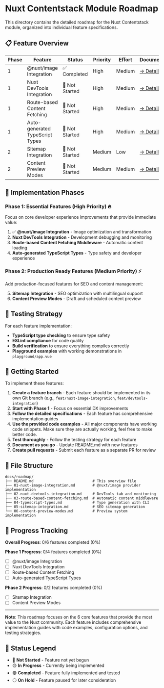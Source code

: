 # Nuxt Contentstack Module Roadmap

This directory contains the detailed roadmap for the Nuxt Contentstack module, organized into individual feature specifications.

## 📋 Feature Overview

| Phase | Feature                         | Status         | Priority | Effort | Documentation                                     |
| ----- | ------------------------------- | -------------- | -------- | ------ | ------------------------------------------------- |
| 1     | @nuxt/image Integration         | ✅ Completed   | High     | Medium | [→ Details](./01-nuxt-image-integration.md)       |
| 1     | Nuxt DevTools Integration       | 🔴 Not Started | High     | Medium | [→ Details](./02-nuxt-devtools-integration.md)    |
| 1     | Route-based Content Fetching    | 🔴 Not Started | High     | Medium | [→ Details](./03-route-based-content-fetching.md) |
| 1     | Auto-generated TypeScript Types | 🔴 Not Started | High     | Medium | [→ Details](./04-typescript-types.md)             |
| 2     | Sitemap Integration             | 🔴 Not Started | Medium   | Low    | [→ Details](./05-sitemap-integration.md)          |
| 2     | Content Preview Modes           | 🔴 Not Started | Medium   | Medium | [→ Details](./06-content-preview-modes.md)        |

## 🚀 Implementation Phases

### **Phase 1: Essential Features (High Priority)** 🔥

Focus on core developer experience improvements that provide immediate value:

1. ✅ **@nuxt/image Integration** - Image optimization and transformation
2. **Nuxt DevTools Integration** - Development debugging and monitoring
3. **Route-based Content Fetching Middleware** - Automatic content loading
4. **Auto-generated TypeScript Types** - Type safety and developer experience

### **Phase 2: Production Ready Features (Medium Priority)** ⚡

Add production-focused features for SEO and content management:

5. **Sitemap Integration** - SEO optimization with multilingual support
6. **Content Preview Modes** - Draft and scheduled content preview

## 🧪 Testing Strategy

For each feature implementation:

- **TypeScript type checking** to ensure type safety
- **ESLint compliance** for code quality
- **Build verification** to ensure everything compiles correctly
- **Playground examples** with working demonstrations in `playground/app.vue`

## 🚀 Getting Started

To implement these features:

1. **Create a feature branch** - Each feature should be implemented in its own Git branch (e.g., `feat/nuxt-image-integration`, `feat/devtools-integration`)
2. **Start with Phase 1** - Focus on essential DX improvements
3. **Follow the detailed specifications** - Each feature has comprehensive implementation guides
4. **Use the provided code examples** - All major components have working code snippets. Make sure they are actually working, feel free to make better code.
5. **Test thoroughly** - Follow the testing strategy for each feature
6. **Document as you go** - Update README.md with new features
7. **Create pull requests** - Submit each feature as a separate PR for review

## 📁 File Structure

```
docs/roadmap/
├── README.md                           # This overview file
├── 01-nuxt-image-integration.md        # @nuxt/image provider implementation
├── 02-nuxt-devtools-integration.md     # DevTools tab and monitoring
├── 03-route-based-content-fetching.md  # Automatic content middleware
├── 04-typescript-types.md              # Type generation with CLI
├── 05-sitemap-integration.md           # SEO sitemap generation
└── 06-content-preview-modes.md         # Preview system implementation
```

## 🎯 Progress Tracking

**Overall Progress**: 0/6 features completed (0%)

**Phase 1 Progress**: 0/4 features completed (0%)

- [ ] @nuxt/image Integration
- [ ] Nuxt DevTools Integration
- [ ] Route-based Content Fetching
- [ ] Auto-generated TypeScript Types

**Phase 2 Progress**: 0/2 features completed (0%)

- [ ] Sitemap Integration
- [ ] Content Preview Modes

---

**Note**: This roadmap focuses on the 6 core features that provide the most value to the Nuxt community. Each feature includes comprehensive implementation guides with code examples, configuration options, and testing strategies.

## 🔄 Status Legend

- 🔴 **Not Started** - Feature not yet begun
- 🟡 **In Progress** - Currently being implemented
- 🟢 **Completed** - Feature fully implemented and tested
- ⚪ **On Hold** - Feature paused for later consideration
